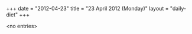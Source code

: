 +++
date = "2012-04-23"
title = "23 April 2012 (Monday)"
layout = "daily-diet"
+++


\<no entries\>
